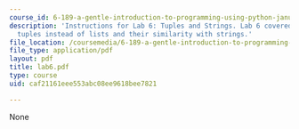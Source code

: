 ```yaml
---
course_id: 6-189-a-gentle-introduction-to-programming-using-python-january-iap-2008
description: 'Instructions for Lab 6: Tuples and Strings. Lab 6 covered the use of
  tuples instead of lists and their similarity with strings.'
file_location: /coursemedia/6-189-a-gentle-introduction-to-programming-using-python-january-iap-2008/caf21161eee553abc08ee9618bee7821_lab6.pdf
file_type: application/pdf
layout: pdf
title: lab6.pdf
type: course
uid: caf21161eee553abc08ee9618bee7821

---
```

None